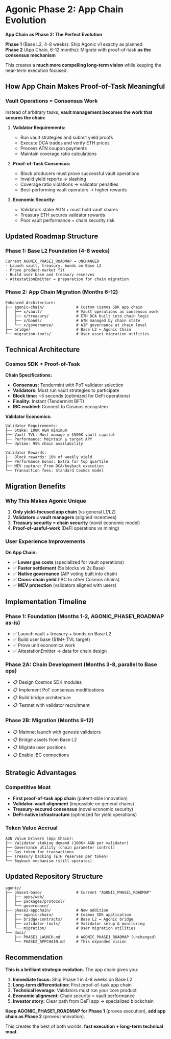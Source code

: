# Agonic Phase 2: App Chain Evolution

**App Chain as Phase 2: The Perfect Evolution**

**Phase 1** (Base L2, 4-8 weeks): Ship Agonic v1 exactly as planned  
**Phase 2** (App Chain, 6-12 months): Migrate with proof-of-task **as the consensus mechanism**

This creates a **much more compelling long-term vision** while keeping the near-term execution focused.

## How App Chain Makes Proof-of-Task Meaningful

### **Vault Operations = Consensus Work**

Instead of arbitrary tasks, **vault management becomes the work that secures the chain:**

1. **Validator Requirements:**
   - Run vault strategies and submit yield proofs
   - Execute DCA trades and verify ETH prices  
   - Process ATN coupon payments
   - Maintain coverage ratio calculations

2. **Proof-of-Task Consensus:**
   - Block producers must prove successful vault operations
   - Invalid yield reports → slashing
   - Coverage ratio violations → validator penalties
   - Best-performing vault operators → higher rewards

3. **Economic Security:**
   - Validators stake AGN + must hold vault shares
   - Treasury ETH secures validator rewards
   - Poor vault performance = chain security risk

## Updated Roadmap Structure

### **Phase 1: Base L2 Foundation** (4-8 weeks)
```
Current AGONIC_PHASE1_ROADMAP → UNCHANGED
- Launch vault, treasury, bonds on Base L2
- Prove product-market fit
- Build user base and treasury reserves
- AttestationEmitter = preparation for chain migration
```

### **Phase 2: App Chain Migration** (Months 6-12)
```
Enhanced Architecture:
├── agonic-chain/              # Custom Cosmos SDK app chain
│   ├── x/vault/               # Vault operations as consensus work
│   ├── x/treasury/            # ETH DCA built into chain logic  
│   ├── x/bonds/               # ATN managed by chain state
│   └── x/governance/          # AIP governance at chain level
├── bridge/                    # Base L2 ↔ Agonic Chain
└── migration-tools/           # User asset migration utilities
```

## Technical Architecture

### **Cosmos SDK + Proof-of-Task**

**Chain Specifications:**
- **Consensus:** Tendermint with PoT validator selection
- **Validators:** Must run vault strategies to participate  
- **Block time:** ~5 seconds (optimized for DeFi operations)
- **Finality:** Instant (Tendermint BFT)
- **IBC enabled:** Connect to Cosmos ecosystem

**Validator Economics:**
```
Validator Requirements:
├── Stake: 100K AGN minimum
├── Vault TVL: Must manage ≥ $500K vault capital  
├── Performance: Maintain ≥ target APY
└── Uptime: 95% chain availability

Validator Rewards:
├── Block rewards: 10% of weekly yield  
├── Performance bonus: Extra for top quartile
├── MEV capture: From DCA/buyback execution
└── Transaction fees: Standard Cosmos model
```

## Migration Benefits

### **Why This Makes Agonic Unique**

1. **Only yield-focused app chain** (vs general L1/L2)
2. **Validators = vault managers** (aligned incentives)
3. **Treasury security = chain security** (novel economic model)  
4. **Proof-of-useful-work** (DeFi operations vs mining)

### **User Experience Improvements**

**On App Chain:**
- ✅ **Lower gas costs** (specialized for vault operations)
- ✅ **Faster settlement** (5s blocks vs 2s Base)
- ✅ **Native governance** (AIP voting built into chain)
- ✅ **Cross-chain yield** (IBC to other Cosmos chains)
- ✅ **MEV protection** (validators aligned with users)

## Implementation Timeline

### **Phase 1: Foundation** (Months 1-2, AGONIC_PHASE1_ROADMAP as-is)
- ✅ Launch vault + treasury + bonds on Base L2
- ✅ Build user base ($1M+ TVL target)
- ✅ Prove unit economics work
- ✅ AttestationEmitter → data for chain design

### **Phase 2A: Chain Development** (Months 3-8, parallel to Base ops)
- 📋 Design Cosmos SDK modules
- 📋 Implement PoT consensus modifications  
- 📋 Build bridge architecture
- 📋 Testnet with validator recruitment

### **Phase 2B: Migration** (Months 9-12)
- 📋 Mainnet launch with genesis validators
- 📋 Bridge assets from Base L2  
- 📋 Migrate user positions
- 📋 Enable IBC connections

## Strategic Advantages

### **Competitive Moat**
- **First proof-of-task app chain** (patent-able innovation)
- **Validator-vault alignment** (impossible on general chains)  
- **Treasury-secured consensus** (novel economic security)
- **DeFi-native infrastructure** (optimized for yield operations)

### **Token Value Accrual**
```
AGN Value Drivers (App Chain):
├── Validator staking demand (100K+ AGN per validator)
├── Governance utility (chain parameter control)  
├── Gas token for transactions  
├── Treasury backing (ETH reserves per token)
└── Buyback mechanism (still operates)
```

## Updated Repository Structure

```
agonic/
├── phase1-base/               # Current "AGONIC_PHASE1_ROADMAP"
│   ├── apps/web/
│   ├── packages/protocol/
│   └── governance/
├── phase2-appchain/           # New addition
│   ├── agonic-chain/          # Cosmos SDK application
│   ├── bridge-contracts/      # Base L2 ↔ Agonic bridge
│   ├── validator-tools/       # Validator setup & monitoring
│   └── migration/             # User migration utilities
└── docs/
    ├── PHASE1_LAUNCH.md       # AGONIC_PHASE1_ROADMAP (unchanged)
    └── PHASE2_APPCHAIN.md     # This expanded vision
```

## Recommendation

**This is a brilliant strategic evolution.** The app chain gives you:

1. **Immediate focus:** Ship Phase 1 in 4-8 weeks on Base L2
2. **Long-term differentiation:** First proof-of-task app chain  
3. **Technical leverage:** Validators must run your core product
4. **Economic alignment:** Chain security = vault performance
5. **Investor story:** Clear path from DeFi app → specialized blockchain

**Keep AGONIC_PHASE1_ROADMAP for Phase 1** (proves execution), **add app chain as Phase 2** (proves innovation).

This creates the best of both worlds: **fast execution + long-term technical moat**.
